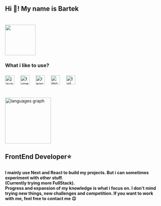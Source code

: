 <br clear="both">

<h2 align="left">Hi 👋! My name is Bartek</h2>

###

<br clear="both">

<div align="left">
  <img height="100" src="https://media1.tenor.com/m/ZIyHT3VRvPAAAAAd/allright-naruto.gif"  />
</div>

###

<h3 align="left">What i like to use?</h3>

###

<div align="left">
  <img src="https://cdn.jsdelivr.net/gh/devicons/devicon/icons/javascript/javascript-original.svg" height="30" alt="javascript logo"  />
  <img width="12" />
  <img src="https://cdn.jsdelivr.net/gh/devicons/devicon/icons/typescript/typescript-original.svg" height="30" alt="typescript logo"  />
  <img width="12" />
  <img src="https://cdn.jsdelivr.net/gh/devicons/devicon/icons/react/react-original.svg" height="30" alt="react logo"  />
  <img width="12" />
  <img src="https://cdn.jsdelivr.net/gh/devicons/devicon/icons/mongodb/mongodb-original.svg" height="30" alt="mongodb logo"  />
  <img width="12" />
  <img src="https://cdn.jsdelivr.net/gh/devicons/devicon/icons/tailwindcss/tailwindcss-original-wordmark.svg" height="30" alt="tailwindcss logo"  />
</div>

###

<br clear="both">

<div align="left">
  <img src="https://github-readme-stats.vercel.app/api/top-langs?username=BartekTheSnowmann&locale=en&hide_title=false&layout=compact&card_width=320&langs_count=4&theme=github_dark&hide_border=false" height="150" alt="languages graph"  />
</div>

###

<h2 align="left">FrontEnd Developer⭐</h2>

###

<h4 align="left">I mainly use Next and React to build my projects. But i can sometimes experiment with other stuff.<br>(Currently trying more FullStack).<br> Progress and expansion of my knowledge is what i focus on. I don't mind trying new things, new challenges and competition. If you want to work with me, feel free to contact me 😉</h4>

###
